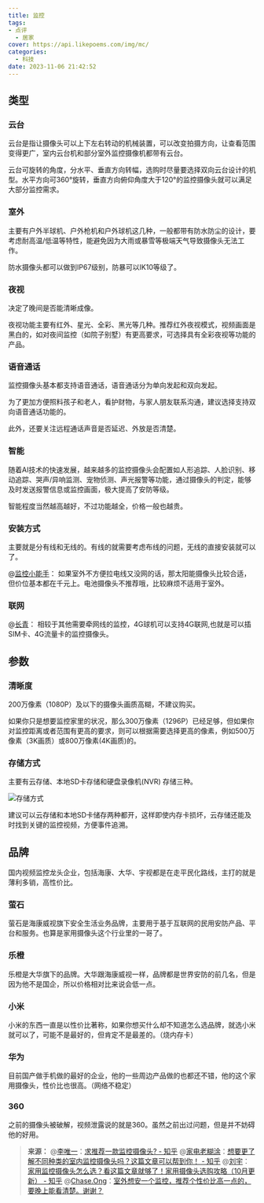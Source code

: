 ```yaml
---
title: 监控
tags:
- 点评
  - 居家
cover: https://api.likepoems.com/img/mc/
categories:
  - 科技
date: 2023-11-06 21:42:52
---
```

<!--more-->

## 类型

### 云台

云台是指让摄像头可以上下左右转动的机械装置，可以改变拍摄方向，让查看范围变得更广，室内云台机和部分室外监控摄像机都带有云台。

云台可旋转的角度，分水平、垂直方向转幅，选购时尽量要选择双向云台设计的机型。水平方向可360°旋转，垂直方向俯仰角度大于120°的监控摄像头就可以满足大部分监控需求。

### 室外

主要有户外半球机、户外枪机和户外球机这几种，一般都带有防水防尘的设计，要考虑耐高温/低温等特性，能避免因为大雨或暴雪等极端天气导致摄像头无法工作。

防水摄像头都可以做到IP67级别，防暴可以IK10等级了。

### 夜视

决定了晚间是否能清晰成像。

夜视功能主要有红外、星光、全彩、黑光等几种。推荐红外夜视模式，视频画面是黑白的，如对夜间监控（如院子别墅）有更高要求，可选择具有全彩夜视等功能的产品。

### 语音通话

监控摄像头基本都支持语音通话，语音通话分为单向发起和双向发起。

为了更加方便照料孩子和老人，看护财物，与家人朋友联系沟通，建议选择支持双向语音通话功能的。

此外，还要关注远程通话声音是否延迟、外放是否清楚。

### 智能

随着AI技术的快速发展，越来越多的监控摄像头会配置如人形追踪、人脸识别、移动追踪、哭声/异响监测、宠物侦测、声光报警等功能，通过摄像头的判定，能够及时发送报警信息或监控画面，极大提高了安防等级。

智能程度当然越高越好，不过功能越全，价格一般也越贵。

### 安装方式

主要就是分有线和无线的。有线的就需要考虑布线的问题，无线的直接安装就可以了。


@[监控小能手](https://www.zhihu.com/question/364620221/answer/1563070168)：
如果室外不方便拉电线又没网的话，那太阳能摄像头比较合适，但价位基本都在千元上。电池摄像头不推荐哦，比较麻烦不适用于室外。

### 联网

@[长青](https://www.zhihu.com/question/364620221/answer/3179476161)：
相较于其他需要牵网线的监控，4G球机可以支持4G联网,也就是可以插SIM卡、4G流量卡的监控摄像头。

## 参数

### 清晰度

200万像素（1080P）及以下的摄像头画质高糊，不建议购买。

如果你只是想要监控家里的状况，那么300万像素（1296P）已经足够，但如果你对监控距离或者范围有更高的要求，则可以根据需要选择更高的像素，例如500万像素（3K画质）或800万像素(4K画质)的。

### 存储方式

主要有云存储、本地SD卡存储和硬盘录像机(NVR) 存储三种。

![存储方式](https://pic2.zhimg.com/v2-46b47dd09327270df5c460bbb867ba35_b.jpg)

建议可以云存储和本地SD卡储存两种都开，这样即使内存卡损坏，云存储还能及时找到关键的监控视频，方便事件追溯。

## 品牌

国内视频监控龙头企业，包括海康、大华、宇视都是在走平民化路线，主打的就是薄利多销，高性价比。

### 萤石

萤石是海康威视旗下安全生活业务品牌，主要用于基于互联网的民用安防产品、平台和服务。也算是家用摄像头这个行业里的一哥了。

### 乐橙

乐橙是大华旗下的品牌。大华跟海康威视一样，品牌都是世界安防的前几名，但是因为他不是国企，所以价格相对比来说会低一点。

### 小米

小米的东西一直是以性价比著称，如果你想买什么却不知道怎么选品牌，就选小米就可以了，可能不是最好的，但肯定不是最差的。（烧内存卡）

### 华为

目前国产做手机做的最好的企业，他的一些周边产品做的也都还不错，他的这个家用摄像头，性价比也很高。（网络不稳定）

### 360

之前的摄像头被破解，视频泄露说的就是360。虽然之前出过问题，但是并不妨碍他的好用。


>**来源：**
>@[李唯一](https://www.zhihu.com/people/momoyouele)：[求推荐一款监控摄像头? - 知乎](https://zhuanlan.zhihu.com/p/637335022?zpf=1702745780820185088)
>@[家电老糊涂](https://www.zhihu.com/people/pan-zhi-feng-5)：[想要更了解不同种类的室内监控摄像头吗？这篇文章可以帮到你！ - 知乎](https://zhuanlan.zhihu.com/p/664549070?zpf=1704145369137623040)
>@[刘宇](https://www.zhihu.com/people/san-qian-se-xia-mo)：[家用监控摄像头怎么选？看这篇文章就够了！家用摄像头选购攻略（10月更新） - 知乎](https://zhuanlan.zhihu.com/p/260853312)
>@[Chase.Ong](https://www.zhihu.com/people/chase-88-36)：[室外想安一个监控，推荐个性价比高一点的，要晚上能看清楚。谢谢？](https://www.zhihu.com/question/364620221/answer/1595025819)

